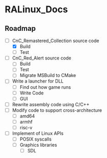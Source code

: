 # RALinux_Docs
## Roadmap
- [ ] CnC_Remastered_Collection source code
    - [x] Build
    - [ ] Test
- [ ] CnC_Red_Alert source code
    - [ ] Build
    - [ ] Test
    - [ ] Migrate MSBuild to CMake
- [ ] Write a launcher for DLL
    - [ ] Find out how game runs
    - [ ] Write Code
    - [ ] GUI
- [ ] Rewrite assembly code using C/C++
- [ ] Modify code to support cross-architecture
    - [ ] amd64
    - [ ] armhf
    - [ ] risc-v
- [ ] Implement of Linux APIs
    - [ ] POSIX syscalls
    - [ ] Graphics libraries
        - [ ] SDL